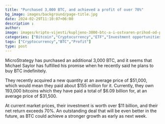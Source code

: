 ```yaml
---
title: "Purchased 3,000 BTC, and achieved a profit of over 70%"
bg_image: images/background/page-title.jpg
date: 2024-02-29T11:10:07+06:00
description :
author: 
image: images/kripto-vijesti/kupljeno-3000-btc-a-i-ostvaren-prihod-od-preko-70.jpg
categories: ["Bitcoin","Cryptocurrency","ETF","Investment opportunities"]
tags: ["Cryptocurrency","BTC","Profit"]
type: post
---
```


MicroStrategy has purchased an additional 3,000 BTC, and it seems that Michael Saylor has fulfilled his promise when he recently said he plans to buy BTC indefinitely. 

They recently acquired a new quantity at an average price of $51,000, which would mean they paid about $155 million for it. Currently, they own 193,000 bitcoins which they have paid a total of $6.09 billion for, at an average price of $31,500. 

At current market prices, their investment is worth over $11 billion, and their net return exceeds 70%. An outstanding deal that will be even better in the future, as BTC could achieve a stronger growth as early as next week.





